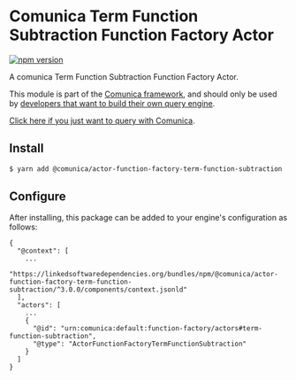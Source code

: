 # Comunica Term Function Subtraction Function Factory Actor

[![npm version](https://badge.fury.io/js/%40comunica%2Factor-function-factory-term-function-subtraction.svg)](https://www.npmjs.com/package/@comunica/actor-function-factory-term-function-subtraction)

A comunica Term Function Subtraction Function Factory Actor.

This module is part of the [Comunica framework](https://github.com/comunica/comunica),
and should only be used by [developers that want to build their own query engine](https://comunica.dev/docs/modify/).

[Click here if you just want to query with Comunica](https://comunica.dev/docs/query/).

## Install

```bash
$ yarn add @comunica/actor-function-factory-term-function-subtraction
```

## Configure

After installing, this package can be added to your engine's configuration as follows:
```text
{
  "@context": [
    ...
    "https://linkedsoftwaredependencies.org/bundles/npm/@comunica/actor-function-factory-term-function-subtraction/^3.0.0/components/context.jsonld"
  ],
  "actors": [
    ...
    {
      "@id": "urn:comunica:default:function-factory/actors#term-function-subtraction",
      "@type": "ActorFunctionFactoryTermFunctionSubtraction"
    }
  ]
}
```
